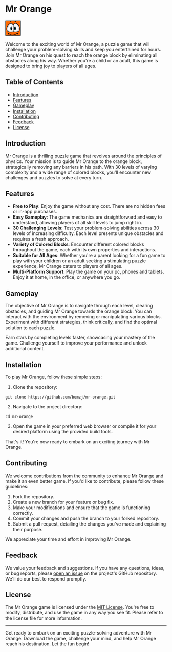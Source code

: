 # Mr Orange

![Mr Orange Logo](./Assets/Icons/Android/MrOrange48.png)

Welcome to the exciting world of Mr Orange, a puzzle game that will challenge your problem-solving skills and keep you entertained for hours. Join Mr Orange on his quest to reach the orange block by eliminating all obstacles along his way. Whether you're a child or an adult, this game is designed to bring joy to players of all ages.

## Table of Contents

- [Introduction](#introduction)
- [Features](#features)
- [Gameplay](#gameplay)
- [Installation](#installation)
- [Contributing](#contributing)
- [Feedback](#feedback)
- [License](#license)

## Introduction

Mr Orange is a thrilling puzzle game that revolves around the principles of physics. Your mission is to guide Mr Orange to the orange block, strategically removing any barriers in his path. With 30 levels of varying complexity and a wide range of colored blocks, you'll encounter new challenges and puzzles to solve at every turn.

## Features

- **Free to Play**: Enjoy the game without any cost. There are no hidden fees or in-app purchases.
- **Easy Gameplay**: The game mechanics are straightforward and easy to understand, allowing players of all skill levels to jump right in.
- **30 Challenging Levels**: Test your problem-solving abilities across 30 levels of increasing difficulty. Each level presents unique obstacles and requires a fresh approach.
- **Variety of Colored Blocks**: Encounter different colored blocks throughout the game, each with its own properties and interactions.
- **Suitable for All Ages**: Whether you're a parent looking for a fun game to play with your children or an adult seeking a stimulating puzzle experience, Mr Orange caters to players of all ages.
- **Multi-Platform Support**: Play the game on your pc, phones and tablets. Enjoy it at home, in the office, or anywhere you go.

## Gameplay

The objective of Mr Orange is to navigate through each level, clearing obstacles, and guiding Mr Orange towards the orange block. You can interact with the environment by removing or manipulating various blocks. Experiment with different strategies, think critically, and find the optimal solution to each puzzle.

Earn stars by completing levels faster, showcasing your mastery of the game. Challenge yourself to improve your performance and unlock additional content.

## Installation

To play Mr Orange, follow these simple steps:

1. Clone the repository:

```shell
git clone https://github.com/bomzj/mr-orange.git
```

2. Navigate to the project directory:

```shell
cd mr-orange
```

3. Open the game in your preferred web browser or compile it for your desired platform using the provided build tools.

That's it! You're now ready to embark on an exciting journey with Mr Orange.

## Contributing

We welcome contributions from the community to enhance Mr Orange and make it an even better game. If you'd like to contribute, please follow these guidelines:

1. Fork the repository.
2. Create a new branch for your feature or bug fix.
3. Make your modifications and ensure that the game is functioning correctly.
4. Commit your changes and push the branch to your forked repository.
5. Submit a pull request, detailing the changes you've made and explaining their purpose.

We appreciate your time and effort in improving Mr Orange.

## Feedback

We value your feedback and suggestions. If you have any questions, ideas, or bug reports, please [open an issue](https://github.com/your-username/mr-orange/issues) on the project's GitHub repository. We'll do our best to respond promptly.

## License

The Mr Orange game is licensed under the [MIT License](./LICENSE). You're free to modify, distribute, and use the game in any way you see fit. Please refer to the license file for more information.

---

Get ready to embark on an exciting puzzle-solving adventure with Mr Orange. Download the game, challenge your mind, and help Mr Orange reach his destination. Let the fun begin!
